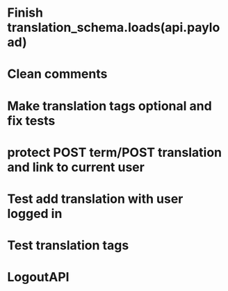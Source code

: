 # Finish translation_schema.loads(api.payload)
# Clean comments
# Make translation tags optional and fix tests
# protect POST term/POST translation and link to current user
# Test add translation with user logged in
# Test translation tags
# LogoutAPI
